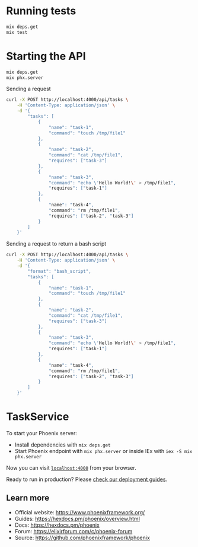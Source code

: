 # Running tests

```sh
mix deps.get
mix test
```

# Starting the API

```sh
mix deps.get
mix phx.server
```

Sending a request

```sh
curl -X POST http://localhost:4000/api/tasks \
    -H 'Content-Type: application/json' \
    -d '{
        "tasks": [
            {
                "name": "task-1",
                "command": "touch /tmp/file1"
            },
            {
                "name": "task-2",
                "command": "cat /tmp/file1",
                "requires": ["task-3"]
            },
            {
                "name": "task-3",
                "command": "echo \'Hello World!\' > /tmp/file1",
                "requires": ["task-1"]
            },
            {
                "name": "task-4",
                "command": "rm /tmp/file1",
                "requires": ["task-2", "task-3"]
            }
        ]
    }'
```

Sending a request to return a bash script

```sh
curl -X POST http://localhost:4000/api/tasks \
    -H 'Content-Type: application/json' \
    -d '{
        "format": "bash_script",
        "tasks": [
            {
                "name": "task-1",
                "command": "touch /tmp/file1"
            },
            {
                "name": "task-2",
                "command": "cat /tmp/file1",
                "requires": ["task-3"]
            },
            {
                "name": "task-3",
                "command": "echo \'Hello World!\' > /tmp/file1",
                "requires": ["task-1"]
            },
            {
                "name": "task-4",
                "command": "rm /tmp/file1",
                "requires": ["task-2", "task-3"]
            }
        ]
    }'
```

# TaskService

To start your Phoenix server:

  * Install dependencies with `mix deps.get`
  * Start Phoenix endpoint with `mix phx.server` or inside IEx with `iex -S mix phx.server`

Now you can visit [`localhost:4000`](http://localhost:4000) from your browser.

Ready to run in production? Please [check our deployment guides](https://hexdocs.pm/phoenix/deployment.html).

## Learn more

  * Official website: https://www.phoenixframework.org/
  * Guides: https://hexdocs.pm/phoenix/overview.html
  * Docs: https://hexdocs.pm/phoenix
  * Forum: https://elixirforum.com/c/phoenix-forum
  * Source: https://github.com/phoenixframework/phoenix
